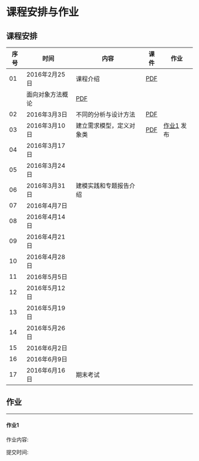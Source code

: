 课程安排与作业
=============

课程安排
--------

序号 | 时间  |  内容 | 课件  | 作业 
-- | --- | ---------- | -- | ----
01 | 2016年2月25日 | 课程介绍 | [ PDF](slides/chap00.pdf) |
 |  | 面向对象方法概论 | [ PDF](slides/chap01.pdf) |
02 | 2016年3月3日 | 不同的分析与设计方法 |  [PDF](slides/chap02.pdf) |
03 | 2016年3月10日 | 建立需求模型，定义对象类 |  [PDF](slides/chap03.pdf) | [作业1](#作业1)  发布
04 | 2016年3月17日 |  |  |
05 | 2016年3月24日 |  |  |
06 | 2016年3月31日 | 建模实践和专题报告介绍 |  |
07 | 2016年4月7日 |  |  |
08 | 2016年4月14日 |  |  |
09 | 2016年4月21日 |  |  |
10 | 2016年4月28日 |  |  |
11 | 2016年5月5日 |  |  |
12 | 2016年5月12日 |  |  |
13 | 2016年5月19日 |  |  |
14 | 2016年5月26日 |  |  |
15 | 2016年6月2日 |  |  |
16 | 2016年6月9日 |  |  |
17 | 2016年6月16日 | 期末考试  |  |


作业
----

----

#### 作业1

作业内容: 

提交时间:

